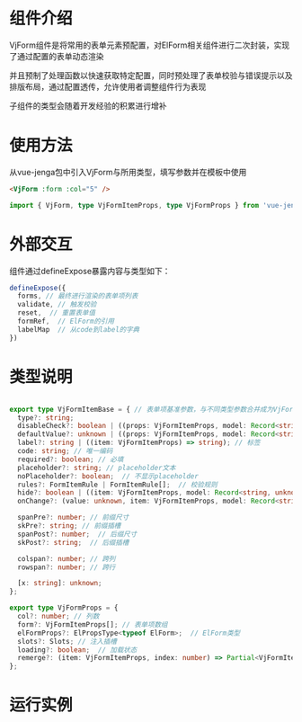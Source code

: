 # 组件介绍

VjForm组件是将常用的表单元素预配置，对ElForm相关组件进行二次封装，实现了通过配置的表单动态渲染

并且预制了处理函数以快速获取特定配置，同时预处理了表单校验与错误提示以及排版布局，通过配置透传，允许使用者调整组件行为表现  


子组件的类型会随着开发经验的积累进行增补

# 使用方法

从vue-jenga包中引入VjForm与所用类型，填写参数并在模板中使用

```html
<VjForm :form :col="5" />
```

```ts
import { VjForm, type VjFormItemProps, type VjFormProps } from 'vue-jenga/form'
```

# 外部交互

组件通过defineExpose暴露内容与类型如下：
```ts
defineExpose({
  forms, // 最终进行渲染的表单项列表
  validate, // 触发校验
  reset,  // 重置表单值
  formRef,  // ElForm的引用
  labelMap  // 从code到label的字典
})
```

# 类型说明

```ts

export type VjFormItemBase = { // 表单项基准参数，与不同类型参数合并成为VjFormItemProps
  type?: string;
  disableCheck?: boolean | ((props: VjFormItemProps, model: Record<string, unknown>) => boolean); // 检查disabled状态
  defaultValue?: unknown | ((props: VjFormItemProps, model: Record<string, unknown>) => unknown); // 传入默认值
  label?: string | ((item: VjFormItemProps) => string); // 标签
  code: string; // 唯一编码
  required?: boolean; // 必填
  placeholder?: string; // placeholder文本
  noPlaceholder?: boolean;  // 不显示placeholder
  rules?: FormItemRule | FormItemRule[];  // 校验规则
  hide?: boolean | ((item: VjFormItemProps, model: Record<string, unknown>) => boolean); // 隐藏
  onChange?: (value: unknown, item: VjFormItemProps, model: Record<string, unknown>) => void; // 值变化

  spanPre?: number; // 前缀尺寸
  skPre?: string; // 前缀插槽
  spanPost?: number;  // 后缀尺寸
  skPost?: string;  // 后缀插槽

  colspan?: number; // 跨列
  rowspan?: number; // 跨行

  [x: string]: unknown;
};

export type VjFormProps = {
  col?: number; // 列数
  form?: VjFormItemProps[]; // 表单项数组
  elFormProps?: ElPropsType<typeof ElForm>;  // ElForm类型
  slots?: Slots; // 注入插槽
  loading?: boolean;  // 加载状态
  remerge?: (item: VjFormItemProps, index: number) => Partial<VjFormItemProps>; // 渲染前对生成的表单配置项数组再进行一次额外的merge处理
};

```

# 运行实例